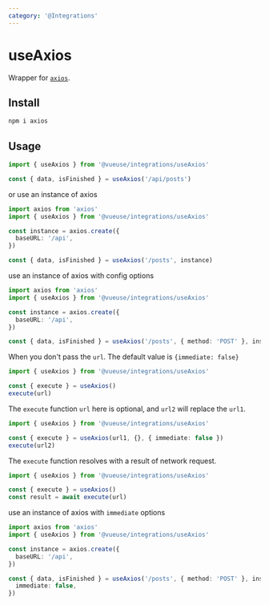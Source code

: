 ```yaml
---
category: '@Integrations'
---
```


# useAxios

Wrapper for [`axios`](https://github.com/axios/axios).

## Install

```bash
npm i axios
```

## Usage

```ts
import { useAxios } from '@vueuse/integrations/useAxios'

const { data, isFinished } = useAxios('/api/posts')
```

or use an instance of axios

```ts
import axios from 'axios'
import { useAxios } from '@vueuse/integrations/useAxios'

const instance = axios.create({
  baseURL: '/api',
})

const { data, isFinished } = useAxios('/posts', instance)
```

use an instance of axios with config options

```ts
import axios from 'axios'
import { useAxios } from '@vueuse/integrations/useAxios'

const instance = axios.create({
  baseURL: '/api',
})

const { data, isFinished } = useAxios('/posts', { method: 'POST' }, instance)
```

When you don't pass the `url`. The default value is `{immediate: false}`
```ts
import { useAxios } from '@vueuse/integrations/useAxios'

const { execute } = useAxios()
execute(url)
```

The `execute` function `url` here is optional, and `url2` will replace the `url1`. 
```ts
import { useAxios } from '@vueuse/integrations/useAxios'

const { execute } = useAxios(url1, {}, { immediate: false })
execute(url2)
```

The `execute` function resolves with a result of network request.
```ts
import { useAxios } from '@vueuse/integrations/useAxios'

const { execute } = useAxios()
const result = await execute(url)
```

use an instance of axios with `immediate` options

```ts
import axios from 'axios'
import { useAxios } from '@vueuse/integrations/useAxios'

const instance = axios.create({
  baseURL: '/api',
})

const { data, isFinished } = useAxios('/posts', { method: 'POST' }, instance, {
  immediate: false,
})
```
